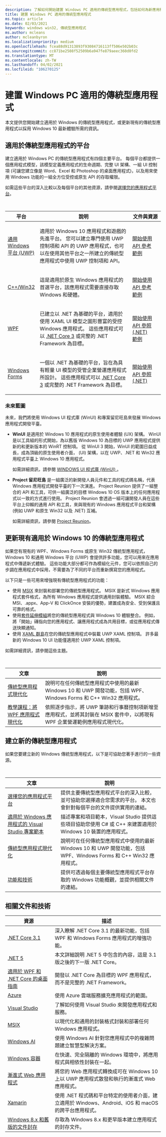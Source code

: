 ```yaml
---
description: 了解如何開始建置 Windows PC 適用的傳統型應用程式，包括如何為新應用程式選擇正確的應用程式平台，以及如何為 Windows 10 讓現有應用程式現代化。
title: 建置 Windows PC 適用的傳統型應用程式
ms.topic: article
ms.date: 02/03/2021
keywords: windows win32, 傳統型應用程式
ms.author: mcleans
author: mcleanbyron
ms.localizationpriority: medium
ms.openlocfilehash: fcea88d91313893f93084716113ff506e502b03c
ms.sourcegitcommit: cc871be2508f52509b6a947fe879aeec360d0fd2
ms.translationtype: MT
ms.contentlocale: zh-TW
ms.lasthandoff: 04/02/2021
ms.locfileid: "106270125"
---
```

# <a name="build-desktop-apps-for-windows-pcs"></a>建置 Windows PC 適用的傳統型應用程式

本文提供您開始建立適用於 Windows 的傳統型應用程式，或更新現有的傳統型應用程式以採用 Windows 10 最新體驗所需的資訊。

## <a name="platforms-for-desktop-apps"></a>適用於傳統型應用程式的平台

建立適用於 Windows PC 的傳統型應用程式有四個主要平台。 每個平台都提供一個應用程式模型，該模型定義應用程式的生命週期、完整 UI 架構、一組 UI 控制項 (可讓您建立像是 Word、Excel 和 Photoshop 的桌面應用程式)，以及用來使用 Windows 功能的一組全方位受控或原生 API 的存取權限。 

如需這些平台的深入比較以及每個平台的其他資源，請參閱[選擇您的應用程式平台](choose-your-platform.md)。

<br/>
<table>
<colgroup>
<col width="20%" />
<col width="60%" />
<col width="20%" />
</colgroup>
<thead>
<tr class="header">
<th>平台</th>
<th>說明</th>
<th>文件與資源</th>
</tr>
</thead>
<tbody>
<tr class="odd">
<td><a href="/windows/uwp/">通用 Windows 平台 (UWP)</a></td>
<td><p>適用於 Windows 10 應用程式和遊戲的先進平台。 您可以建立專門使用 UWP 控制項和 API 的 UWP 應用程式，也可以在使用其他平台之一所建立的傳統型應用程式中使用 UWP 控制項和 API。</p></td>
<td><a href="/windows/uwp/get-started/">開始使用</a><br/><a href="/uwp/">API 參考</a><br/><a href="https://github.com/Microsoft/Windows-universal-samples">範例</a></td>
</tr>
<tr class="even">
<td><a href="/windows/win32/">C++/Win32</a></td>
<td><p>這是適用於原生 Windows 應用程式的首選平台，該應用程式需要直接存取 Windows 和硬體。</p></td>
<td><a href="/windows/win32/desktop-programming/">開始使用</a><br/><a href="/windows/win32/apiindex/windows-api-list/">API 參考</a><br/><a href="https://github.com/Microsoft/Windows-classic-samples">範例</a></td>
</tr>
<tr class="odd">
<td><a href="/dotnet/framework/wpf/">WPF</a></td>
<td><p>已建立以 .NET 為基礎的平台，適用於使用 XAML UI 模型之圖形豐富的受控 Windows 應用程式。 這些應用程式可以 <a href="/dotnet/core/whats-new/dotnet-core-3-0">.NET Core 3</a> 或完整的 .NET Framework 為目標。</p></td>
<td><a href="/dotnet/framework/wpf/getting-started/">開始使用</a><br/><a href="/dotnet/api/index">API 參照 (.NET)</a><br/><a href="https://github.com/Microsoft/WPF-Samples">範例</a></td>
</tr>
<tr class="even">
<td><a href="/dotnet/framework/winforms/">Windows Forms</a></td>
<td><p>一個以 .NET 為基礎的平台，旨在為具有輕量 UI 模型的受管企業營運應用程式所設計。 這些應用程式可以 <a href="/dotnet/core/whats-new/dotnet-core-3-0">.NET Core 3</a> 或完整的 .NET Framework 為目標。</p></td>
<td><a href="/dotnet/framework/winforms/getting-started-with-windows-forms">開始使用</a><br/><a href="/dotnet/api/index">API 參照 (.NET)</a></td>
</tr>
</tbody>
</table>

### <a name="future-roadmap"></a>未來藍圖

未來，我們將使用 Windows UI 程式庫 (WinUI) 和專案留尼旺島來發展 Windows 應用程式開發平臺。

* **WinUI** 是適用於 Windows 10 應用程式的原生使用者體驗 (UX) 架構。 WinUI 是以工具組的形式開始，為以舊版 Windows 10 為目標的 UWP 應用程式提供新的和更新版本的 WinRT 控制項。 從 WinUI 3 開始，WinUI 的範圍日益成長，成為頂級的原生使用者介面， (UI) 架構，以在 UWP、.NET 和 Win32 應用程式平臺上 Windows 10 應用程式。

    如需詳細資訊，請參閱 [WINDOWS UI 程式庫 (WinUI) ](../winui/index.md)。

* **Project 留尼旺島** 是一組廣泛的新開發人員元件和工具的程式碼名稱，代表 Windows 應用程式開發平臺的下一次演進。 Project Reunion 提供了一組整合的 API 和工具，可供一組廣泛的目標 Windows 10 OS 版本上的任何應用程式以一致的方式進行使用。 Project Reunion 會透過一組可讓開發人員在這些平台上仰賴的通用 API 和工具，來與現有的 Windows 應用程式平台和架構 (例如 UWP 和原生 Win32 以及 .NET) 互補。 

    如需詳細資訊，請參閱 [Project Reunion](../project-reunion/index.md)。

## <a name="update-existing-desktop-apps-for-windows-10"></a>更新現有適用於 Windows 10 的傳統型應用程式

如果您有現有的 WPF、Windows Forms 或原生 Win32 傳統型應用程式，Windows 10 和通用 Windows 平台 (UWP) 會提供許多功能，您可以用來在應用程式中傳遞新式體驗。 這些功能大部分都可作為模組化元件，您可以依照自己的步調在應用程式中採用，不需要為了不同的平台而重新撰寫您的應用程式。

以下只是一些可用來增強現有傳統型應用程式的功能：

* 使用 [MSIX](/windows/msix/) 來封裝和部署您的傳統型應用程式。 MSIX 是新式 Windows 應用程式套件格式，為所有 Windows 應用程式提供通用封裝體驗。 MSIX 綜合 MSI、.appx、App-V 和 ClickOnce 安裝的優勢，建置成為安全、受到保護且可靠的格式。
* 使用[套件延伸模組](./modernize/desktop-to-uwp-extensions.md)將您的傳統型應用程式與 Windows 10 體驗整合。 例如，將「開始」磚指向您的應用程式、讓應用程式成為共用目標，或從應用程式傳送快顯通知。
* 使用 [XAML 群島](./modernize/xaml-islands.md)在您的傳統型應用程式中裝載 UWP XAML 控制項。 許多最新的 Windows 10 UI 功能僅適用於 UWP XAML 控制項。

如需詳細資訊，請參閱這些主題。

<br/>

| 文章 | 說明 |
|---------|-------------|
| [傳統型應用程式現代化](./modernize/index.md) | 說明可在任何傳統型應用程式中使用的最新 Windows 10 和 UWP 開發功能，包括 WPF、Windows Forms 和 C++ Win32 應用程式。 |
| [教學課程：將 WPF 應用程式現代化](./modernize/modernize-wpf-tutorial.md) | 依照逐步指示，將 UWP 筆跡和行事曆控制項新增至應用程式，並將其封裝在 MSIX 套件中，以將現有 WPF 企業營運範例應用程式現代化。  |

## <a name="create-new-desktop-apps"></a>建立新的傳統型應用程式

如果您要建立新的 Windows 傳統型應用程式，以下是可協助您著手進行的一些資源。

<br/>

| 文章 | 說明 |
|---------|-------------|
| [選擇您的應用程式平台](choose-your-platform.md) | 提供主要傳統型應用程式平台的深入比較，並可協助您選擇適合您需求的平台。 本文也會針對每個平台的文件提供實用的連結。 |
| [適用於 Windows 應用程式的 Visual Studio 專案範本](visual-studio-templates.md) | 描述專案和項目範本，Visual Studio 提供這些項目協助您使用 C\# 或 C++ 來建置適用於 Windows 10 裝置的應用程式。 |
| [傳統型應用程式現代化](./modernize/index.md) | 說明可在任何傳統型應用程式中使用的最新 Windows 10 和 UWP 開發功能，包括 WPF、Windows Forms 和 C++ Win32 應用程式。 |
| [功能和技術](../features-and-technologies.md) | 提供可透過每個主要傳統型應用程式平台存取的 Windows 功能概觀，並提供相關文件的連結。 |

## <a name="related-documentation-and-technologies"></a>相關文件和技術

| 資源 | 描述 |
|---------|-------------|
| [.NET Core 3.1](/dotnet/core/whats-new/dotnet-core-3-1) | 深入瞭解 .NET Core 3.1 的最新功能，包括 WPF 和 Windows Forms 應用程式的增強功能。 |
| [.NET 5](/dotnet/core/dotnet-five) | 本文詳細說明 .NET 5 中包含的內容，這是 3.1 版之後的下一版 .NET Core。 |
| [適用於 WPF 和 .NET Core 的桌面指南](/dotnet/desktop-wpf/overview/index) | 開發以 .NET Core 為目標的 WPF 應用程式，而不是完整的 .NET Framework。  |
| [Azure](/azure/) | 使用 Azure 雲端服務擴充應用程式的範圍。 |
| [Visual Studio](/visualstudio/) | 了解如何使用 Visual Studio 來開發應用程式和服務。 |
| [MSIX](/windows/msix/) | 以現代化和通用的封裝格式封裝和部署任何 Windows 應用程式。 |
| [Windows AI](/windows/ai/) | 使用 Windows AI 針對您應用程式中的複雜問題建立智慧型解決方案。 |
| [Windows 容器](/virtualization/windowscontainers/) | 在快速、完全隔離的 Windows 環境中，將應用程式與相依性封裝在一起。 |
| [漸進式 Web 應用程式](/microsoft-edge/progressive-web-apps) | 將您的 Web 應用程式轉換成可在 Windows 10 上以 UWP 應用程式散發和執行的漸進式 Web 應用程式。 |
| [Xamarin](/xamarin/) | 使用 .NET 程式碼和平台特定的使用者介面，建立適用於 Windows、Android、iOS 和 macOS 的跨平台應用程式。 |
| [Windows 8.x 和舊版的文件封存](/previous-versions/windows/) | 存取為 Windows 8.x 和更早版本建立應用程式的封存文件。 |

